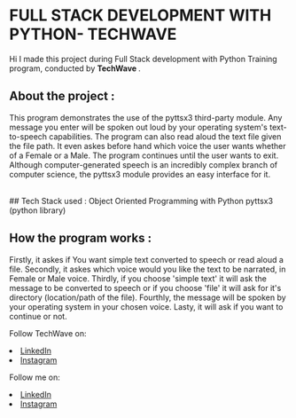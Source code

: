 # FULL STACK DEVELOPMENT WITH PYTHON- TECHWAVE 
Hi I made this project during Full Stack development with Python Training program, conducted by <b> TechWave </b>.

## About the project :
This program demonstrates the use of the pyttsx3 third-party module. Any message you enter will be spoken out loud by your operating system's text-to-speech capabilities. 
The program can also read aloud the text file given the file path. It even askes before hand which voice the user wants whether of a Female or a Male. The program continues 
until the user wants to exit. Although computer-generated speech is an incredibly complex branch of computer science, the pyttsx3 module provides an easy interface for it. 

<br>
## Tech Stack used :
Object Oriented Programming with Python
pyttsx3 (python library)

## How the program works :
Firstly, it askes if You want simple text converted to speech or read aloud a file.
Secondly, it askes which voice would you like the text to be narrated, in Female or Male voice.
Thirdly, if you choose 'simple text' it will ask the message  to be converted to speech or if you choose 'file' it will ask for it's directory (location/path of the file).
Fourthly, the message will be spoken by your operating system in your chosen voice.
Lasty, it will ask if you want to continue or not.
</br>

Follow TechWave on: 
<li><a href="https://www.linkedin.com/company/techwave-courses/">LinkedIn</a>
<li><a href="https://www.instagram.com/techwave.courses/">Instagram</a>

Follow me on: 
<li><a href="https://www.linkedin.com/in/kanushree-anand-21b03523b/">LinkedIn</a>
<li><a href="https://www.instagram.com/kanushreeanand/"> Instagram</a>
